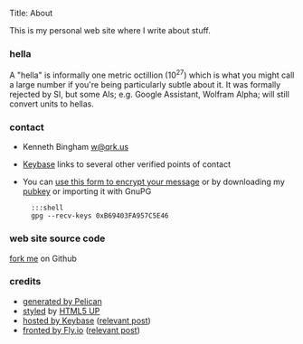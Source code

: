 Title: About

<script type="text/javascript">
  badge = document.getElementById("badge");
  badge.innerHTML = '<img height=111 width=111 style="border-radius: 50%;" src=https://graph.facebook.com/748526162/picture?type=large>';
  badge.style.opacity = "0.8";
  badge.className = "icon fa-none";
  title = document.getElementById("pageTitle");
  title.style.paddingTop = "2em";
</script>

This is my personal web site where I write about stuff.

### hella
A "hella" is informally one metric octillion (10<sup>27</sup>) which is what you might call a large number if you're being particularly subtle about it. It was formally rejected by SI, but some AIs; e.g. Google Assistant, Wolfram Alpha; will still convert units to hellas.

### contact
- Kenneth Bingham <w@qrk.us>
- [Keybase](https://keybase.io/kourier) links to several other verified points of contact
- You can [use this form to encrypt your message](https://keybase.io/encrypt#kourier) or by downloading my [pubkey](/blob/kourier-pgp-0xB69403FA957C5E46.asc) or importing it with GnuPG

        :::shell
        gpg --recv-keys 0xB69403FA957C5E46

<!--
- You can grant privileges to my [Secure Shell (SSH)](/blob/kourier-ssh-id_rsa.pub) identity

        #!shell
        curl -s {{ SITEURL }}/blob/kourier-ssh-id_rsa.pub >> .ssh/authorized_keys
-->

### web site source code
[fork me](https://github.com/qrkourier/keybase-landing) on Github

### credits
* [generated by Pelican](https://getpelican.com/)
* [styled](https://github.com/frankV/twenty-pelican-html5up) by [HTML5 UP](http://html5up.net)
* [hosted by Keybase](https://keybase.io/docs/kbfs) ([relevant post]({filename}/tech/keybase.md))
* [fronted by Fly.io](https://fly.io/) ([relevant post]({filename}/tech/fly-io-edge.md))
